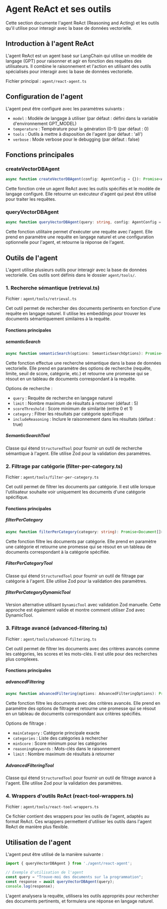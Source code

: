 # Agent ReAct et ses outils

Cette section documente l'agent ReAct (Reasoning and Acting) et les outils qu'il utilise pour interagir avec la base de données vectorielle.

## Introduction à l'agent ReAct

L'agent ReAct est un agent basé sur LangChain qui utilise un modèle de langage (GPT) pour raisonner et agir en fonction des requêtes des utilisateurs. Il combine le raisonnement et l'action en utilisant des outils spécialisés pour interagir avec la base de données vectorielle.

Fichier principal : `agent/react-agent.ts`

## Configuration de l'agent

L'agent peut être configuré avec les paramètres suivants :

- `model` : Modèle de langage à utiliser (par défaut : défini dans la variable d'environnement GPT_MODEL)
- `temperature` : Température pour la génération (0-1) (par défaut : 0)
- `tools` : Outils à mettre à disposition de l'agent (par défaut : 'all')
- `verbose` : Mode verbose pour le debugging (par défaut : false)

## Fonctions principales

### createVectorDBAgent

```typescript
async function createVectorDBAgent(config: AgentConfig = {}): Promise<AgentExecutor>
```

Cette fonction crée un agent ReAct avec les outils spécifiés et le modèle de langage configuré. Elle retourne un exécuteur d'agent qui peut être utilisé pour traiter les requêtes.

### queryVectorDBAgent

```typescript
async function queryVectorDBAgent(query: string, config: AgentConfig = DEFAULT_CONFIG): Promise<string>
```

Cette fonction utilitaire permet d'exécuter une requête avec l'agent. Elle prend en paramètre une requête en langage naturel et une configuration optionnelle pour l'agent, et retourne la réponse de l'agent.

## Outils de l'agent

L'agent utilise plusieurs outils pour interagir avec la base de données vectorielle. Ces outils sont définis dans le dossier `agent/tools/`.

### 1. Recherche sémantique (retrieval.ts)

Fichier : `agent/tools/retrieval.ts`

Cet outil permet de rechercher des documents pertinents en fonction d'une requête en langage naturel. Il utilise les embeddings pour trouver les documents sémantiquement similaires à la requête.

#### Fonctions principales

##### semanticSearch

```typescript
async function semanticSearch(options: SemanticSearchOptions): Promise<Document[]>
```

Cette fonction effectue une recherche sémantique dans la base de données vectorielle. Elle prend en paramètre des options de recherche (requête, limite, seuil de score, catégorie, etc.) et retourne une promesse qui se résout en un tableau de documents correspondant à la requête.

Options de recherche :
- `query` : Requête de recherche en langage naturel
- `limit` : Nombre maximum de résultats à retourner (défaut : 5)
- `scoreThreshold` : Score minimum de similarité (entre 0 et 1)
- `category` : Filtrer les résultats par catégorie spécifique
- `includeReasoning` : Inclure le raisonnement dans les résultats (défaut : true)

##### SemanticSearchTool

Classe qui étend `StructuredTool` pour fournir un outil de recherche sémantique à l'agent. Elle utilise Zod pour la validation des paramètres.

### 2. Filtrage par catégorie (filter-per-category.ts)

Fichier : `agent/tools/filter-per-category.ts`

Cet outil permet de filtrer les documents par catégorie. Il est utile lorsque l'utilisateur souhaite voir uniquement les documents d'une catégorie spécifique.

#### Fonctions principales

##### filterPerCategory

```typescript
async function filterPerCategory(category: string): Promise<Document[]>
```

Cette fonction filtre les documents par catégorie. Elle prend en paramètre une catégorie et retourne une promesse qui se résout en un tableau de documents correspondant à la catégorie spécifiée.

##### FilterPerCategoryTool

Classe qui étend `StructuredTool` pour fournir un outil de filtrage par catégorie à l'agent. Elle utilise Zod pour la validation des paramètres.

##### filterPerCategoryDynamicTool

Version alternative utilisant `DynamicTool` avec validation Zod manuelle. Cette approche est également valide et montre comment utiliser Zod avec DynamicTool.

### 3. Filtrage avancé (advanced-filtering.ts)

Fichier : `agent/tools/advanced-filtering.ts`

Cet outil permet de filtrer les documents avec des critères avancés comme les catégories, les scores et les mots-clés. Il est utile pour des recherches plus complexes.

#### Fonctions principales

##### advancedFiltering

```typescript
async function advancedFiltering(options: AdvancedFilteringOptions): Promise<Document[]>
```

Cette fonction filtre les documents avec des critères avancés. Elle prend en paramètre des options de filtrage et retourne une promesse qui se résout en un tableau de documents correspondant aux critères spécifiés.

Options de filtrage :
- `mainCategory` : Catégorie principale exacte
- `categories` : Liste des catégories à rechercher
- `minScore` : Score minimum pour les catégories
- `reasoningKeywords` : Mots-clés dans le raisonnement
- `limit` : Nombre maximum de résultats à retourner

##### AdvancedFilteringTool

Classe qui étend `StructuredTool` pour fournir un outil de filtrage avancé à l'agent. Elle utilise Zod pour la validation des paramètres.

### 4. Wrappers d'outils ReAct (react-tool-wrappers.ts)

Fichier : `agent/tools/react-tool-wrappers.ts`

Ce fichier contient des wrappers pour les outils de l'agent, adaptés au format ReAct. Ces wrappers permettent d'utiliser les outils dans l'agent ReAct de manière plus flexible.

## Utilisation de l'agent

L'agent peut être utilisé de la manière suivante :

```typescript
import { queryVectorDBAgent } from './agent/react-agent';

// Exemple d'utilisation de l'agent
const query = "Trouve-moi des documents sur la programmation";
const response = await queryVectorDBAgent(query);
console.log(response);
```

L'agent analysera la requête, utilisera les outils appropriés pour rechercher des documents pertinents, et formulera une réponse en langage naturel.
